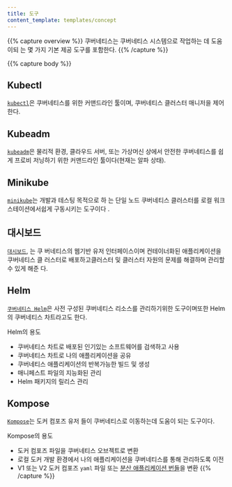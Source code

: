 ```yaml
---
title: 도구
content_template: templates/concept
---
```


{{% capture overview %}} 쿠버네티스는 쿠버네티스 시스템으로 작업하는 데 도움이되
는 몇 가지 기본 제공 도구를 포함한다. {{% /capture %}}

{{% capture body %}}

## Kubectl

[`kubectl`](/docs/tasks/tools/install-kubectl/)은 쿠버네티스를 위한 커맨드라인
툴이며, 쿠버네티스 클러스터 매니저을 제어한다.

## Kubeadm

[`kubeadm`](/docs/setup/production-environment/tools/kubeadm/install-kubeadm/)은
물리적 환경, 클라우드 서버, 또는 가상머신 상에서 안전한 쿠버네티스를 쉽게 프로비
저닝하기 위한 커맨드라인 툴이다(현재는 알파 상태).

## Minikube

[`minikube`](/ko/docs/tasks/tools/install-minikube/)는 개발과 테스팅 목적으로 하
는 단일 노드 쿠버네티스 클러스터를 로컬 워크스테이션에서쉽게 구동시키는 도구이다
.

## 대시보드

[`대시보드`](/ko/docs/tasks/access-application-cluster/web-ui-dashboard/), 는 쿠
버네티스의 웹기반 유저 인터페이스이며 컨테이너화된 애플리케이션을 쿠버네티스 클
러스터로 배포하고클러스터 및 클러스터 자원의 문제를 해결하며 관리할 수 있게 해준
다.

## Helm

[`쿠버네티스 Helm`](https://github.com/kubernetes/helm)은 사전 구성된 쿠버네티스
리소스를 관리하기위한 도구이며또한 Helm의 쿠버네티스 차트라고도 한다.

Helm의 용도

- 쿠버네티스 차트로 배포된 인기있는 소프트웨어를 검색하고 사용
- 쿠버네티스 차트로 나의 애플리케이션을 공유
- 쿠버네티스 애플리케이션의 반복가능한 빌드 및 생성
- 매니페스트 파일의 지능화된 관리
- Helm 패키지의 릴리스 관리

## Kompose

[`Kompose`](https://github.com/kubernetes-incubator/kompose)는 도커 컴포즈 유저
들이 쿠버네티스로 이동하는데 도움이 되는 도구이다.

Kompose의 용도

- 도커 컴포즈 파일을 쿠버네티스 오브젝트로 변환
- 로컬 도커 개발 환경에서 나의 애플리케이션을 쿠버네티스를 통해 관리하도록 이전
- V1 또는 V2 도커 컴포즈 `yaml` 파일 또는
  [분산 애플리케이션 번들](https://docs.docker.com/compose/bundles/)을 변환
  {{% /capture %}}
